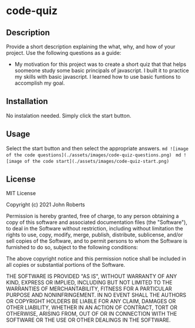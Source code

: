 # code-quiz
## Description
Provide a short description explaining the what, why, and how of your project. Use the following questions as a guide:
- My motivation for this project was to create a short quiz that that helps soomeone study some basic principals of javascript.
  I built it to practice my skills with basic javascript. I learned how to use basic funtions to accomplish my goal.

## Installation
No instalation needed. Simply click the start button.
## Usage
Select the start button and then select the appropriate answers.
    ```md
    ![image of the code questions](./assets/images/code-quiz-questions.png)
    ```
     ```md
    ![image of the code start](./assets/images/code-quiz-start.png)
    ```

## License
MIT License

Copyright (c) 2021 John Roberts

Permission is hereby granted, free of charge, to any person obtaining a copy
of this software and associated documentation files (the "Software"), to deal
in the Software without restriction, including without limitation the rights
to use, copy, modify, merge, publish, distribute, sublicense, and/or sell
copies of the Software, and to permit persons to whom the Software is
furnished to do so, subject to the following conditions:

The above copyright notice and this permission notice shall be included in all
copies or substantial portions of the Software.

THE SOFTWARE IS PROVIDED "AS IS", WITHOUT WARRANTY OF ANY KIND, EXPRESS OR
IMPLIED, INCLUDING BUT NOT LIMITED TO THE WARRANTIES OF MERCHANTABILITY,
FITNESS FOR A PARTICULAR PURPOSE AND NONINFRINGEMENT. IN NO EVENT SHALL THE
AUTHORS OR COPYRIGHT HOLDERS BE LIABLE FOR ANY CLAIM, DAMAGES OR OTHER
LIABILITY, WHETHER IN AN ACTION OF CONTRACT, TORT OR OTHERWISE, ARISING FROM,
OUT OF OR IN CONNECTION WITH THE SOFTWARE OR THE USE OR OTHER DEALINGS IN THE
SOFTWARE.

